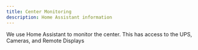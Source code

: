 ```yaml
---
title: Center Monitoring
description: Home Assistant information
---
```


We use Home Assistant to monitor the center. This has access to the UPS, Cameras, and Remote Displays
